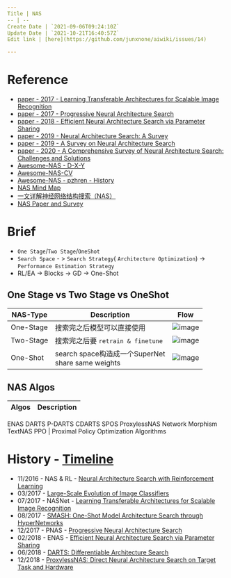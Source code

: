 ```yaml
---
Title | NAS
-- | --
Create Date | `2021-09-06T09:24:10Z`
Update Date | `2021-10-21T16:40:57Z`
Edit link | [here](https://github.com/junxnone/aiwiki/issues/14)

---
```

# Reference

- [paper - 2017 - Learning Transferable Architectures for Scalable Image Recognition](https://arxiv.org/abs/1707.07012)
- [paper - 2017 - Progressive Neural Architecture Search](https://arxiv.org/abs/1712.00559)
- [paper - 2018 - Efficient Neural Architecture Search via Parameter Sharing](https://arxiv.org/abs/1802.03268)
- [paper - 2019 - Neural Architecture Search: A Survey](https://arxiv.org/pdf/1808.05377.pdf)
- [paper - 2019 - A Survey on Neural Architecture Search](https://arxiv.org/pdf/1905.01392.pdf)
- [paper - 2020 - A Comprehensive Survey of Neural Architecture Search: Challenges and Solutions](https://arxiv.org/pdf/2006.02903.pdf)
- [Awesome-NAS - D-X-Y](https://github.com/D-X-Y/Awesome-NAS)
- [Awesome-NAS-CV](https://github.com/LiuFG/Awesome-NAS-CV)
- [Awesome-NAS - pzhren - History](https://github.com/pzhren/Awesome-NAS)
- [NAS Mind Map](https://user-images.githubusercontent.com/2216970/87892595-1377fd00-ca70-11ea-830d-b65de51d4371.png)
- [一文详解神经网络结构搜索（NAS）](https://www.jianshu.com/p/77e6d16e87c4)
- [NAS Paper and Survey](https://www.cnblogs.com/chenbong/p/13380689.html)


# Brief
- `One Stage`/`Two Stage`/`OneShot`
- `Search Space` - > `Search Strategy`( `Architecture Optimization`) -> `Performance Estimation Strategy`
- RL/EA ->  Blocks -> GD -> One-Shot


##  One Stage vs Two Stage vs OneShot

NAS-Type | Description | Flow
-- | --  | --
One-Stage | 搜索完之后模型可以直接使用 | ![image](https://user-images.githubusercontent.com/2216970/87630401-998dfe00-c767-11ea-905b-f83ffa0c2a9d.png)
Two-Stage | 搜索完之后要 `retrain & finetune` | ![image](https://user-images.githubusercontent.com/2216970/87630381-8e3ad280-c767-11ea-8859-90f12c70f557.png)
One-Shot | search space构造成一个SuperNet<br> share same weights | ![image](https://user-images.githubusercontent.com/2216970/87630136-fccb6080-c766-11ea-8ba2-2b5b1966e665.png)





## NAS  Algos

Algos | Description
-- | --
ENAS
DARTS
P-DARTS
CDARTS
SPOS
ProxylessNAS
Network Morphism
TextNAS
PPO | Proximal Policy Optimization Algorithms




# History - [Timeline](https://junxnone.github.io/ht/NAS)


- 11/2016 - NAS & RL - [Neural Architecture Search with Reinforcement Learning](https://arxiv.org/abs/1611.01578)
- 03/2017 - [Large-Scale Evolution of Image Classifiers](https://arxiv.org/pdf/1703.01041.pdf)
- 07/2017 -  NASNet - [Learning Transferable Architectures for Scalable Image Recognition](https://arxiv.org/abs/1707.07012)
- 08/2017 - [SMASH: One-Shot Model Architecture Search through HyperNetworks](https://arxiv.org/abs/1708.05344)
- 12/2017 - PNAS - [Progressive Neural Architecture Search](https://arxiv.org/abs/1712.00559)
- 02/2018 - ENAS - [Efficient Neural Architecture Search via Parameter Sharing](https://arxiv.org/abs/1802.03268)
- 06/2018 - [DARTS: Differentiable Architecture Search](https://arxiv.org/pdf/1806.09055.pdf)
- 12/2018 - [ProxylessNAS: Direct Neural Architecture Search on Target Task and Hardware](https://arxiv.org/pdf/1812.00332.pdf)
